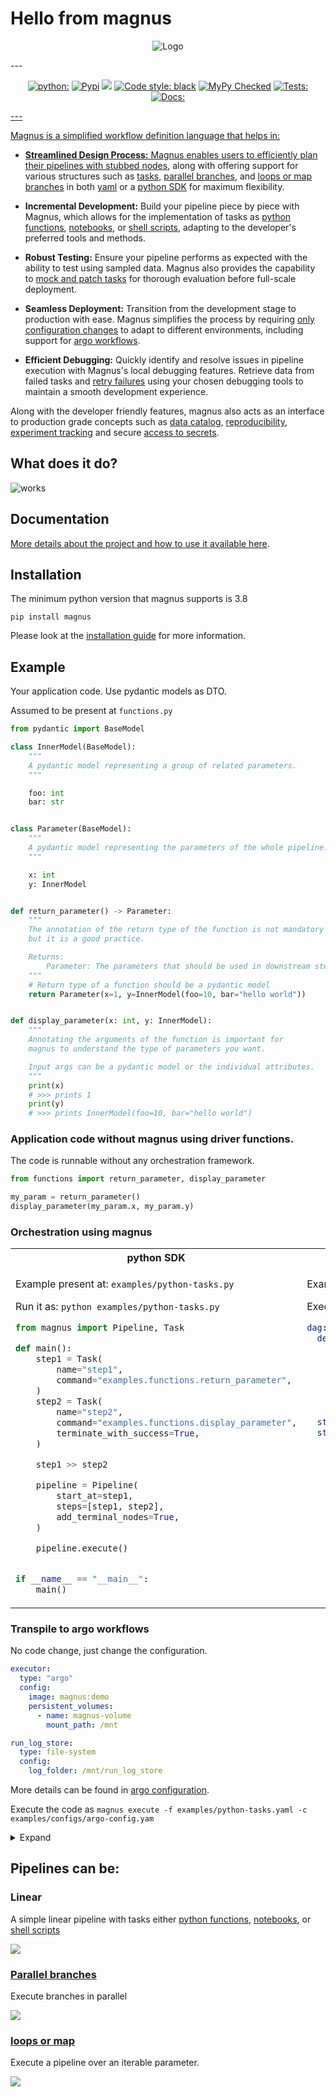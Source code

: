 

# Hello from magnus


<p align="center">
  <img src="https://github.com/AstraZeneca/magnus-core/blob/main/assets/logo-readme.png?raw=true" alt="Logo"/>
</p>
---

<p align="center">
<a href="https://pypi.org/project/magnus/"><img alt="python:" src="https://img.shields.io/badge/python-3.8%20%7C%203.9%20%7C%203.10-blue.svg"></a>
<a href="https://pypi.org/project/magnus/"><img alt="Pypi" src="https://badge.fury.io/py/magnus.svg"></a>
<a href="https://github.com/AstraZeneca/magnus-core/blob/main/LICENSE"><img alt"License" src="https://img.shields.io/badge/license-Apache%202.0-blue.svg"></a>
<a href="https://github.com/psf/black"><img alt="Code style: black" src="https://img.shields.io/badge/code%20style-black-000000.svg"></a>
<a href="https://github.com/python/mypy"><img alt="MyPy Checked" src="https://www.mypy-lang.org/static/mypy_badge.svg"></a>
<a href="https://github.com/AstraZeneca/magnus-core/actions/workflows/release.yaml"><img alt="Tests:" src="https://github.com/AstraZeneca/magnus-core/actions/workflows/release.yaml/badge.svg">
<a href="https://github.com/AstraZeneca/magnus-core/actions/workflows/docs.yaml"><img alt="Docs:" src="https://github.com/AstraZeneca/magnus-core/actions/workflows/docs.yaml/badge.svg">
</p>
---

Magnus is a simplified workflow definition language that helps in:

- **Streamlined Design Process:** Magnus enables users to efficiently plan their pipelines with
[stubbed nodes](https://astrazeneca.github.io/magnus-core/concepts/stub), along with offering support for various structures such as
[tasks](https://astrazeneca.github.io/magnus-core/concepts/task), [parallel branches](https://astrazeneca.github.io/magnus-core/concepts/parallel), and [loops or map branches](https://astrazeneca.github.io/magnus-core/concepts/map)
in both [yaml](https://astrazeneca.github.io/magnus-core/concepts/pipeline) or a [python SDK](https://astrazeneca.github.io/magnus-core/sdk) for maximum flexibility.

- **Incremental Development:** Build your pipeline piece by piece with Magnus, which allows for the
implementation of tasks as [python functions](https://astrazeneca.github.io/magnus-core/concepts/task/#python_functions),
[notebooks](https://astrazeneca.github.io/magnus-core/concepts/task/#notebooks), or [shell scripts](https://astrazeneca.github.io/magnus-core/concepts/task/#shell),
adapting to the developer's preferred tools and methods.

- **Robust Testing:** Ensure your pipeline performs as expected with the ability to test using sampled data. Magnus
also provides the capability to [mock and patch tasks](https://astrazeneca.github.io/magnus-core/configurations/executors/mocked)
for thorough evaluation before full-scale deployment.

- **Seamless Deployment:** Transition from the development stage to production with ease.
Magnus simplifies the process by requiring [only configuration changes](https://astrazeneca.github.io/magnus-core/configurations/overview)
to adapt to different environments, including support for [argo workflows](https://astrazeneca.github.io/magnus-core/configurations/executors/argo).

- **Efficient Debugging:** Quickly identify and resolve issues in pipeline execution with Magnus's local
debugging features. Retrieve data from failed tasks and [retry failures](https://astrazeneca.github.io/magnus-core/concepts/run-log/#retrying_failures)
using your chosen debugging tools to maintain a smooth development experience.

Along with the developer friendly features, magnus also acts as an interface to production grade concepts
such as [data catalog](https://astrazeneca.github.io/magnus-core/concepts/catalog), [reproducibility](https://astrazeneca.github.io/magnus-core/concepts/run-log),
[experiment tracking](https://astrazeneca.github.io/magnus-core/concepts/experiment-tracking)
and secure [access to secrets](https://astrazeneca.github.io/magnus-core/concepts/secrets).


## What does it do?


![works](assets/work.png)


## Documentation

[More details about the project and how to use it available here](https://astrazeneca.github.io/magnus-core/).


## Installation

The minimum python version that magnus supports is 3.8

```shell
pip install magnus
```

Please look at the [installation guide](https://astrazeneca.github.io/magnus-core/usage)
for more information.


## Example

Your application code. Use pydantic models as DTO.

Assumed to be present at ```functions.py```
```python
from pydantic import BaseModel

class InnerModel(BaseModel):
    """
    A pydantic model representing a group of related parameters.
    """

    foo: int
    bar: str


class Parameter(BaseModel):
    """
    A pydantic model representing the parameters of the whole pipeline.
    """

    x: int
    y: InnerModel


def return_parameter() -> Parameter:
    """
    The annotation of the return type of the function is not mandatory
    but it is a good practice.

    Returns:
        Parameter: The parameters that should be used in downstream steps.
    """
    # Return type of a function should be a pydantic model
    return Parameter(x=1, y=InnerModel(foo=10, bar="hello world"))


def display_parameter(x: int, y: InnerModel):
    """
    Annotating the arguments of the function is important for
    magnus to understand the type of parameters you want.

    Input args can be a pydantic model or the individual attributes.
    """
    print(x)
    # >>> prints 1
    print(y)
    # >>> prints InnerModel(foo=10, bar="hello world")
```

### Application code without magnus using driver functions.

The code is runnable without any orchestration framework.

```python
from functions import return_parameter, display_parameter

my_param = return_parameter()
display_parameter(my_param.x, my_param.y)
```

### Orchestration using magnus

<table>
<tr>
    <th>python SDK</th>
    <th>yaml</th>
</tr>
<tr>
<td valign="top"><p>

Example present at: ```examples/python-tasks.py```

Run it as: ```python examples/python-tasks.py```

```python
from magnus import Pipeline, Task

def main():
    step1 = Task(
        name="step1",
        command="examples.functions.return_parameter",
    )
    step2 = Task(
        name="step2",
        command="examples.functions.display_parameter",
        terminate_with_success=True,
    )

    step1 >> step2

    pipeline = Pipeline(
        start_at=step1,
        steps=[step1, step2],
        add_terminal_nodes=True,
    )

    pipeline.execute()


if __name__ == "__main__":
    main()
```

</p></td>

<td valign="top"><p>

Example present at: ```examples/python-tasks.yaml```


Execute via the cli: ```magnus execute -f examples/python-tasks.yaml```

```yaml
dag:
  description: |
    This is a simple pipeline that does 3 steps in sequence.
    In this example:
      1. First step: returns a "parameter" x as a Pydantic model
      2. Second step: Consumes that parameter and prints it

    This pipeline demonstrates one way to pass small data from one step to another.

  start_at: step 1
  steps:
    step 1:
      type: task
      command_type: python # (2)
      command: examples.functions.return_parameter # (1)
      next: step 2
    step 2:
      type: task
      command_type: python
      command: examples.functions.display_parameter
      next: success
    success:
      type: success
    fail:
      type: fail
```

</p></td>

</tr>
</table>

### Transpile to argo workflows

No code change, just change the configuration.

```yaml
executor:
  type: "argo"
  config:
    image: magnus:demo
    persistent_volumes:
      - name: magnus-volume
        mount_path: /mnt

run_log_store:
  type: file-system
  config:
    log_folder: /mnt/run_log_store
```

More details can be found in [argo configuration](https://astrazeneca.github.io/magnus-core/configurations/executors/argo).

Execute the code as ```magnus execute -f examples/python-tasks.yaml -c examples/configs/argo-config.yam```

<details>
  <summary>Expand</summary>

```yaml
apiVersion: argoproj.io/v1alpha1
kind: Workflow
metadata:
  generateName: magnus-dag-
  annotations: {}
  labels: {}
spec:
  activeDeadlineSeconds: 172800
  entrypoint: magnus-dag
  podGC:
    strategy: OnPodCompletion
  retryStrategy:
    limit: '0'
    retryPolicy: Always
    backoff:
      duration: '120'
      factor: 2
      maxDuration: '3600'
  serviceAccountName: default-editor
  templates:
    - name: magnus-dag
      failFast: true
      dag:
        tasks:
          - name: step-1-task-uvdp7h
            template: step-1-task-uvdp7h
            depends: ''
          - name: step-2-task-772vg3
            template: step-2-task-772vg3
            depends: step-1-task-uvdp7h.Succeeded
          - name: success-success-igzq2e
            template: success-success-igzq2e
            depends: step-2-task-772vg3.Succeeded
    - name: step-1-task-uvdp7h
      container:
        image: magnus:demo
        command:
          - magnus
          - execute_single_node
          - '{{workflow.parameters.run_id}}'
          - step%1
          - --log-level
          - WARNING
          - --file
          - examples/python-tasks.yaml
          - --config-file
          - examples/configs/argo-config.yaml
        volumeMounts:
          - name: executor-0
            mountPath: /mnt
        imagePullPolicy: ''
        resources:
          limits:
            memory: 1Gi
            cpu: 250m
          requests:
            memory: 1Gi
            cpu: 250m
    - name: step-2-task-772vg3
      container:
        image: magnus:demo
        command:
          - magnus
          - execute_single_node
          - '{{workflow.parameters.run_id}}'
          - step%2
          - --log-level
          - WARNING
          - --file
          - examples/python-tasks.yaml
          - --config-file
          - examples/configs/argo-config.yaml
        volumeMounts:
          - name: executor-0
            mountPath: /mnt
        imagePullPolicy: ''
        resources:
          limits:
            memory: 1Gi
            cpu: 250m
          requests:
            memory: 1Gi
            cpu: 250m
    - name: success-success-igzq2e
      container:
        image: magnus:demo
        command:
          - magnus
          - execute_single_node
          - '{{workflow.parameters.run_id}}'
          - success
          - --log-level
          - WARNING
          - --file
          - examples/python-tasks.yaml
          - --config-file
          - examples/configs/argo-config.yaml
        volumeMounts:
          - name: executor-0
            mountPath: /mnt
        imagePullPolicy: ''
        resources:
          limits:
            memory: 1Gi
            cpu: 250m
          requests:
            memory: 1Gi
            cpu: 250m
  templateDefaults:
    activeDeadlineSeconds: 7200
    timeout: 10800s
  arguments:
    parameters:
      - name: run_id
        value: '{{workflow.uid}}'
  volumes:
    - name: executor-0
      persistentVolumeClaim:
        claimName: magnus-volume

```

</details>

## Pipelines can be:

### Linear

A simple linear pipeline with tasks either
[python functions](https://astrazeneca.github.io/magnus-core/concepts/task/#python_functions),
[notebooks](https://astrazeneca.github.io/magnus-core/concepts/task/#notebooks), or [shell scripts](https://astrazeneca.github.io/magnus-core/concepts/task/#shell)

[![](https://mermaid.ink/img/pako:eNpl0bFuwyAQBuBXQVdZTqTESpxMDJ0ytkszhgwnOCcoNo4OaFVZfvcSx20tGSQ4fn0wHB3o1hBIyLJOWGeDFJ3Iq7r90lfkkA9HHfmTUpnX1hFyLvrHzDLl_qB4-1BOOZGGD3TfSikvTDSNFqdj2sT2vBTr9euQlXNWjqycsN2c7UZWFMUE7udwP0L3y6JenNKiyfvz8t8_b-gavT9QJYY0PcDtjeTLptrAChriBq1JzeoeWkG4UkMKZCoN8k2Bcn1yGEN7_HYaZOBIK4h3g4EOFi-MDcgKa59SMja0_P7s_vAJ_Q_YOH6o?type=png)](https://mermaid.live/edit#pako:eNpl0bFuwyAQBuBXQVdZTqTESpxMDJ0ytkszhgwnOCcoNo4OaFVZfvcSx20tGSQ4fn0wHB3o1hBIyLJOWGeDFJ3Iq7r90lfkkA9HHfmTUpnX1hFyLvrHzDLl_qB4-1BOOZGGD3TfSikvTDSNFqdj2sT2vBTr9euQlXNWjqycsN2c7UZWFMUE7udwP0L3y6JenNKiyfvz8t8_b-gavT9QJYY0PcDtjeTLptrAChriBq1JzeoeWkG4UkMKZCoN8k2Bcn1yGEN7_HYaZOBIK4h3g4EOFi-MDcgKa59SMja0_P7s_vAJ_Q_YOH6o)

### [Parallel branches](https://astrazeneca.github.io/magnus-core/concepts/parallel)

Execute branches in parallel

[![](https://mermaid.ink/img/pako:eNp9k01vgzAMhv9KlF2Y1Eqcc9hh6qh2qDRBD5XIDhkYigoJSoKqqup_XxI-SquUnBzz2H5tnCvORA6Y4KIW5-zIpEb7DeWUo-GUoCNgupOggnQLGo2333dCSCkBZrCWrOKJhjbYWwvtTO5aeUDgCpq_GhwQpF_DtQ-oK176sle8AAk8gyCNO46-x6uPVV2WgTKSk96YM3eqldAyCYdtkP70JiqERIftpxBKu5iL0SPOTy3agL7DJXTQYOEBG11efBKD1uuPsY6zp0T0edZxNAqJI9TY4S0psbTh3JAXpQy558XjiPIXe3HXa3-9ZxscMLX3ChiKeubnPj-sjKe1JejB7cBplzzrNW_7semsZkptoED9wJDSUpyAvEXmhKGHcxs3YWER4hVuQDasys2bu9oIivURGqCYGDNn8kQx5TfDsU6L5MIzTLTsYIW7NmcaNhUrJWswKVitjBfySgu56x-xe8u3fwRRNyE?type=png)](https://mermaid.live/edit#pako:eNp9k01vgzAMhv9KlF2Y1Eqcc9hh6qh2qDRBD5XIDhkYigoJSoKqqup_XxI-SquUnBzz2H5tnCvORA6Y4KIW5-zIpEb7DeWUo-GUoCNgupOggnQLGo2333dCSCkBZrCWrOKJhjbYWwvtTO5aeUDgCpq_GhwQpF_DtQ-oK176sle8AAk8gyCNO46-x6uPVV2WgTKSk96YM3eqldAyCYdtkP70JiqERIftpxBKu5iL0SPOTy3agL7DJXTQYOEBG11efBKD1uuPsY6zp0T0edZxNAqJI9TY4S0psbTh3JAXpQy558XjiPIXe3HXa3-9ZxscMLX3ChiKeubnPj-sjKe1JejB7cBplzzrNW_7semsZkptoED9wJDSUpyAvEXmhKGHcxs3YWER4hVuQDasys2bu9oIivURGqCYGDNn8kQx5TfDsU6L5MIzTLTsYIW7NmcaNhUrJWswKVitjBfySgu56x-xe8u3fwRRNyE)


### [loops or map](https://astrazeneca.github.io/magnus-core/concepts/map)

Execute a pipeline over an iterable parameter.

[![](https://mermaid.ink/img/pako:eNqVlF1rwjAUhv9KyG4qKNR-3AS2m8nuBgN3Z0Sy5tQG20SSdE7E_76kVVEr2CY3Ied9Tx6Sk3PAmeKACc5LtcsKpi36nlGZFbXciHwfLN79CuWiBLMcEULWGkBSaeosA2OCxbxdXMd89Get2bZASsLiSyuvQE2mJZXIjW27t2rOmQZ3Gp9rD6UjatWnwy7q6zPPukd50WTydmemEiS_QbQ79RwxGoQY9UaMuojRA8TCXexzyHgQZNwbMu5Cxl3IXNX6OWMyiDHpzZh0GZMHjOK3xz2mgxjT3oxplzG9MPp5_nVOhwJjteDwOg3HyFj3L1dCcvh7DUc-iftX18n6Waet1xX8cG908vpKHO6OW7cvkeHm5GR2b3drdvaSGTODHLW37mxabYC8fLgRhlfxpjNdwmEets-Dx7gCXTHBXQc8-D2KbQEVUEzckjO9oZjKo9Ox2qr5XmaYWF3DGNdbzizMBHOVVWGSs9K4XeDCKv3ZttSmsx7_AYa341E?type=png)](https://mermaid.live/edit#pako:eNqVlF1rwjAUhv9KyG4qKNR-3AS2m8nuBgN3Z0Sy5tQG20SSdE7E_76kVVEr2CY3Ied9Tx6Sk3PAmeKACc5LtcsKpi36nlGZFbXciHwfLN79CuWiBLMcEULWGkBSaeosA2OCxbxdXMd89Get2bZASsLiSyuvQE2mJZXIjW27t2rOmQZ3Gp9rD6UjatWnwy7q6zPPukd50WTydmemEiS_QbQ79RwxGoQY9UaMuojRA8TCXexzyHgQZNwbMu5Cxl3IXNX6OWMyiDHpzZh0GZMHjOK3xz2mgxjT3oxplzG9MPp5_nVOhwJjteDwOg3HyFj3L1dCcvh7DUc-iftX18n6Waet1xX8cG908vpKHO6OW7cvkeHm5GR2b3drdvaSGTODHLW37mxabYC8fLgRhlfxpjNdwmEets-Dx7gCXTHBXQc8-D2KbQEVUEzckjO9oZjKo9Ox2qr5XmaYWF3DGNdbzizMBHOVVWGSs9K4XeDCKv3ZttSmsx7_AYa341E)
